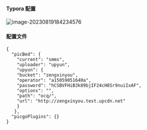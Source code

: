 #### Typora 配置

 ![image-20230819184234576](http://zengxinyou.test.upcdn.net/ocq/image-20230819184234576.png)



#### 配置文件

```
{
  "picBed": {
    "current": "smms",
    "uploader": "upyun",
    "upyun": {
    "bucket": "zengxinyou",
    "operator": "a15059051640a",
    "password": "hCSBVFHiB3k89bjIF24cH8Sr9nuiIxAF",
    "options": "", 
    "path": "ocq/",
    "url": "http://zengxinyou.test.upcdn.net"
    }
   },
  "picgoPlugins": {}
}
```




